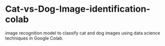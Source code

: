 # Cat-vs-Dog-Image-identification-colab
 image recognition model to classify cat and dog images using data science techniques in Google Colab.
